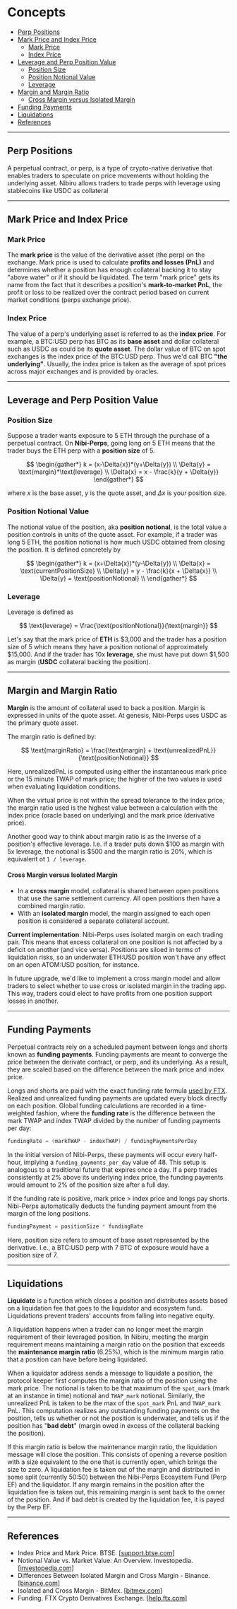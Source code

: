 # Concepts

- [Perp Positions](#perp-positions)
- [Mark Price and Index Price](#mark-price-and-index-price)
  - [Mark Price](#mark-price)
  - [Index Price](#index-price)
- [Leverage and Perp Position Value](#leverage-and-perp-position-value)
  - [Position Size](#position-size)
  - [Position Notional Value](#position-notional-value)
  - [Leverage](#leverage)
- [Margin and Margin Ratio](#margin-and-margin-ratio)
    - [Cross Margin versus Isolated Margin](#cross-margin-versus-isolated-margin)
- [Funding Payments](#funding-payments)
- [Liquidations](#liquidations)
- [References](#references)

---

## Perp Positions

A perpetual contract, or perp, is a type of crypto-native derivative that enables traders to speculate on price movements without holding the underlying asset. Nibiru allows traders to trade perps with leverage using stablecoins like USDC as collateral

---

## Mark Price and Index Price

### Mark Price

The **mark price** is the value of the derivative asset (the perp) on the exchange. Mark price is used to calculate **profits and losses (PnL)** and determines whether a position has enough collateral backing it to stay "above water" or if it should be liquidated. The term "mark price" gets its name from the fact that it describes a position's **mark-to-market PnL**, the profit or loss to be realized over the contract period based on current market conditions (perps exchange price).

### Index Price

The value of a perp's underlying asset is referred to as the **index price**. For example, a BTC:USD perp has BTC as its **base asset** and dollar collateral such as USDC as could be its **quote asset**. The dollar value of BTC on spot exchanges is the index price of the BTC:USD perp. Thus we'd call BTC **"the underlying"**. Usually, the index price is taken as the average of spot prices across major exchanges and is provided by oracles.

---

## Leverage and Perp Position Value

### Position Size

Suppose a trader wants exposure to 5 ETH through the purchase of a perpetual contract. On **Nibi-Perps**, going long on 5 ETH means that the trader buys the ETH perp with a **position size** of 5.

$$
\begin{gather*}
k = (x-\Delta{x})*(y+\Delta{y}) \\
\Delta{y} = \text{margin}*\text{leverage} \\
\Delta{x} = x - \frac{k}{y + \Delta{y}}
\end{gather*}
$$

where $x$ is the base asset, $y$ is the quote asset, and $\Delta{x}$ is your position size.

### Position Notional Value

The notional value of the position, aka **position notional**, is the total value a position controls  in units of the quote asset. For example, if a trader was long 5 ETH, the position notional is how much USDC obtained from closing the position. It is defined concretely by

$$
\begin{gather*}
k = (x+\Delta{x})*(y-\Delta{y}) \\
\Delta{x} = \text{currentPositionSize} \\
\Delta{y} = y - \frac{k}{x + \Delta{x}} \\
\Delta{y} = \text{positionNotional} \\
\end{gather*}
$$

### Leverage

Leverage is defined as

$$
\text{leverage} = \frac{\text{positionNotional}}{\text{margin}}
$$

Let's say that the mark price of **ETH** is \$3,000 and the trader has a position size of 5 which means they have a position notional of approximately \$15,000. And if the trader has 10x **leverage**, she must have put down \$1,500 as margin (**USDC** collateral backing the position).

---

## Margin and Margin Ratio

**Margin** is the amount of collateral used to back a position. Margin is expressed in units of the quote asset. At genesis, Nibi-Perps uses USDC as the primary quote asset.

The margin ratio is defined by:

$$
\text{marginRatio} = \frac{\text{margin} + \text{unrealizedPnL}}{\text{positionNotional}}
$$

Here, $\text{unrealizedPnL}$ is computed using either the instantaneous mark price or the 15 minute TWAP of mark price; the higher of the two values is used when evaluating liquidation conditions.

When the virtual price is not within the spread tolerance to the index price, the margin ratio used is the highest value between a calculation with the index price (oracle based on underlying) and the mark price (derivative price).

Another good way to think about margin ratio is as the inverse of a position's effective leverage. I.e. if a trader puts down $100 as margin with 5x leverage, the notional is \$500 and the margin ratio is 20%, which is equivalent ot `1 / leverage`.

#### Cross Margin versus Isolated Margin

- In a **cross margin** model, collateral is shared between open positions that use the same settlement currency. All open positions then have a combined margin ratio.
- With an **isolated margin** model, the margin assigned to each open position is considered a separate collateral account.

**Current implementation**: Nibi-Perps uses isolated margin on each trading pair. This means that excess collateral on one position is not affected by a deficit on another (and vice versa). Positions are siloed in terms of liquidation risks, so an underwater ETH:USD position won't have any effect on an open ATOM:USD position, for instance.

In future upgrade, we'd like to implement a cross margin model and allow traders to select whether to use cross or isolated margin in the trading app. This way, traders could elect to have profits from one position support losses in another.

---

## Funding Payments

Perpetual contracts rely on a scheduled payment between longs and shorts known as **funding payments**. Funding payments are meant to converge the price between the derivate contract, or perp, and its underlying. As a result, they are scaled based on the difference between the mark price and index price.

Longs and shorts are paid with the exact funding rate formula [used by FTX](https://help.ftx.com/hc/en-us/articles/360027946571-Funding). Realized and unrealized funding payments are updated every block directly on each position. Global funding calculations are recorded in a time-weighted fashion, where the **funding rate** is the difference between the mark TWAP and index TWAP divided by the number of funding payments per day:

```go
fundingRate = (markTWAP - indexTWAP) / fundingPaymentsPerDay
```

In the initial version of Nibi-Perps, these payments will occur every half-hour, implying a `funding_payments_per_day` value of 48. This setup is analogous to a traditional future that expires once a day. If a perp trades consistently at 2% above its underlying index price, the funding payments would amount to 2% of the position size after a full day.

If the funding rate is positive, mark price > index price and longs pay shorts. Nibi-Perps automatically deducts the funding payment amount from the margin of the long positions.

```go
fundingPayment = positionSize * fundingRate
```

Here, position size refers to amount of base asset represented by the derivative. I.e., a BTC:USD perp with 7 BTC of exposure would have a position size of 7.

---

## Liquidations

**Liquidate** is a function which closes a position and distributes assets based on a liquidation fee that goes to the liquidator and ecosystem fund. Liquidations prevent traders' accounts from falling into negative equity.

A liquidation happens when a trader can no longer meet the margin requirement of their leveraged position. In Nibiru, meeting the margin requirement means maintaining a margin ratio on the position that exceeds the **maintenance margin ratio** (6.25%), which is the minimum margin ratio that a position can have before being liquidated.

When a liquidator address sends a message to liquidate a position, the protocol keeper first computes the margin ratio of the position using the mark price. The notional is taken to be that maximum of the `spot_mark` (mark at an instance in time) notional and `TWAP_mark` notional. Similarly, the unrealized PnL is taken to be the max of the `spot_mark` PnL and `TWAP_mark` PnL. This computation realizes any outstanding funding payments on the position, tells us whether or not the position is underwater, and tells us if the position has "**bad debt**" (margin owed in excess of the collateral backing the position).

If this margin ratio is below the maintenance margin ratio, the liquidation message will close the position. This consists of opening a reverse position with a size equivalent to the one that is currently open, which brings the size to zero. A liquidation fee is taken out of the margin and distributed in some split (currently 50:50) between the Nibi-Perps Ecosystem Fund (Perp EF) and the liquidator. If any margin remains in the position after the liquidation fee is taken out, this remaining margin is sent back to the owner of the position. And if bad debt is created by the liquidation fee, it is payed by the Perp EF.

---

## References

- Index Price and Mark Price. BTSE. [[support.btse.com]](https://support.btse.com/en/support/solutions/articles/43000557589-index-price-and-mark-price)
- Notional Value vs. Market Value: An Overview. Investopedia. [[investopedia.com]](https://www.investopedia.com/ask/answers/050615/what-difference-between-notional-value-and-market-value.asp)
- Differences Between Isolated Margin and Cross Margin - Binance. [[binance.com]](https://www.binance.com/en/support/faq/b4e9e6ad70934bd082e8e09e33e69513)
- Isolated and Cross Margin - BitMex. [[bitmex.com]](https://www.bitmex.com/app/isolatedMargin)
- Funding. FTX Crypto Derivatives Exchange. [[help.ftx.com]](https://help.ftx.com/hc/en-us/articles/360027946571-Funding)
